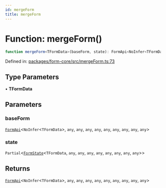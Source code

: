 ```yaml
---
id: mergeForm
title: mergeForm
---
```


<!-- DO NOT EDIT: this page is autogenerated from the type comments -->

# Function: mergeForm()

```ts
function mergeForm<TFormData>(baseForm, state): FormApi<NoInfer<TFormData>, any, any, any, any, any, any, any, any, any>
```

Defined in: [packages/form-core/src/mergeForm.ts:73](https://github.com/TanStack/form/blob/main/packages/form-core/src/mergeForm.ts#L73)

## Type Parameters

• **TFormData**

## Parameters

### baseForm

[`FormApi`](../classes/formapi.md)\<`NoInfer`\<`TFormData`\>, `any`, `any`, `any`, `any`, `any`, `any`, `any`, `any`, `any`\>

### state

`Partial`\<[`FormState`](../type-aliases/formstate.md)\<`TFormData`, `any`, `any`, `any`, `any`, `any`, `any`, `any`, `any`\>\>

## Returns

[`FormApi`](../classes/formapi.md)\<`NoInfer`\<`TFormData`\>, `any`, `any`, `any`, `any`, `any`, `any`, `any`, `any`, `any`\>
